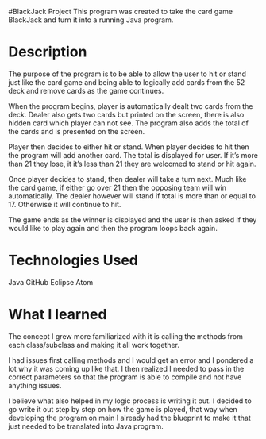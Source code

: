 #BlackJack Project
This program was created to take the card game BlackJack and turn it into a running Java program. 

# Description
The purpose of the program is to be able to allow the user to hit or stand just like the card game and being
able to logically add cards from the 52 deck and remove cards as the game continues. 

When the program begins, player is automatically dealt two cards from the deck. Dealer also gets two cards but 
printed on the screen, there is also hidden card which player can not see. The program also adds the total of 
the cards and is presented on the screen. 

Player then decides to either hit or stand. When player decides to hit then the program will add another card. 
The total is displayed for user. If it’s more than 21 they lose, it it’s less than 21 they are welcomed to 
stand or hit again. 

Once player decides to stand, then dealer will take a turn next. Much like the card game, if either go over 21 
then the opposing team will win automatically. The dealer however will stand if total is more than or equal to 
17. Otherwise it will continue to hit. 

The game ends as the winner is displayed and the user is then asked if they would like to play again and then the program loops back again. 

# Technologies Used
Java
GitHub
Eclipse
Atom

# What I learned 

The concept I grew more familiarized with it is calling the methods from each class/subclass and making it all 
work together. 

I had issues first calling methods and I would get an error and I pondered a lot why it was coming up like 
that. I then realized I needed to pass in the correct parameters so that the program is able to compile and 
not have anything issues. 

I believe what also helped in my logic process is writing it out. I decided to go write it out step by step on 
how the game is played, that way when developing the program on main I already had the blueprint to make it 
that just needed to be translated into Java program. 






